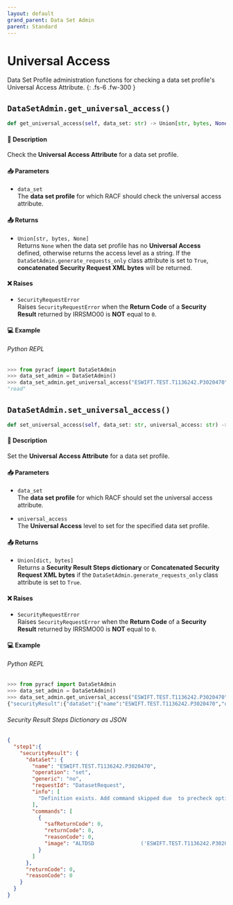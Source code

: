 ```yaml
---
layout: default
grand_parent: Data Set Admin
parent: Standard
---
```


# Universal Access

Data Set Profile administration functions for checking a data set profile's Universal Access Attribute. 
{: .fs-6 .fw-300 }

## `DataSetAdmin.get_universal_access()`

```python
def get_universal_access(self, data_set: str) -> Union[str, bytes, None]:
```

#### 📄 Description

Check the **Universal Access Attribute** for a data set profile.

#### 📥 Parameters
* `data_set`<br>
  The **data set profile** for which RACF should check the universal access attribute.

#### 📤 Returns
* `Union[str, bytes, None]`<br>
  Returns `None` when the data set profile has no **Universal Access** defined, otherwise returns the access level as a string. If the `DataSetAdmin.generate_requests_only` class attribute is set to `True`, **concatenated Security Request XML bytes** will be returned.

#### ❌ Raises
* `SecurityRequestError`<br>
  Raises `SecurityRequestError` when the **Return Code** of a **Security Result** returned by IRRSMO00 is **NOT** equal to `0`.

#### 💻 Example

###### Python REPL
```python
>>> from pyracf import DataSetAdmin
>>> data_set_admin = DataSetAdmin()
>>> data_set_admin.get_universal_access("ESWIFT.TEST.T1136242.P3020470")
"read"
```

## `DataSetAdmin.set_universal_access()`

```python
def set_universal_access(self, data_set: str, universal_access: str) -> Union[dict, bytes]:
```

#### 📄 Description

Set the **Universal Access Attribute** for a data set profile.

#### 📥 Parameters
* `data_set`<br>
  The **data set profile** for which RACF should set the universal access attribute.

* `universal_access`<br>
  The **Universal Access** level to set for the specified data set profile.

#### 📤 Returns
* `Union[dict, bytes]`<br>
  Returns a **Security Result Steps dictionary** or **Concatenated Security Request XML bytes** if the `DataSetAdmin.generate_requests_only` class attribute is set to `True`.

#### ❌ Raises
* `SecurityRequestError`<br>
  Raises `SecurityRequestError` when the **Return Code** of a **Security Result** returned by IRRSMO00 is **NOT** equal to `0`.

#### 💻 Example

###### Python REPL
```python
>>> from pyracf import DataSetAdmin
>>> data_set_admin = DataSetAdmin()
>>> data_set_admin.get_universal_access("ESWIFT.TEST.T1136242.P3020470","ALTER")
{"securityResult":{"dataSet":{"name":"ESWIFT.TEST.T1136242.P3020470","operation":"set","generic":"no","requestId":"DatasetRequest","info":["Definition exists. Add command skipped due  to precheck option"],"commands":[{"safReturnCode":0,"returnCode":0,"reasonCode":0,"image":"ALTDSD               ('ESWIFT.TEST.T1136242.P3020470')  UACC        (Alter)"}]},"returnCode":0,"reasonCode":0}}
```

###### Security Result Steps Dictionary as JSON
```json
{
  "step1":{
    "securityResult": {
      "dataSet": {
        "name": "ESWIFT.TEST.T1136242.P3020470",
        "operation": "set",
        "generic": "no",
        "requestId": "DatasetRequest",
        "info": [
          "Definition exists. Add command skipped due  to precheck option"
        ],
        "commands": [
          {
            "safReturnCode": 0,
            "returnCode": 0,
            "reasonCode": 0,
            "image": "ALTDSD               ('ESWIFT.TEST.T1136242.P3020470')  UACC        (Alter)"
          }
        ]
      },
      "returnCode": 0,
      "reasonCode": 0
    }
  }
}
```